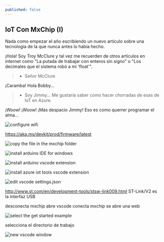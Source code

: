 ```yaml
---
published: false
---
```

## IoT Con MxChip (I)

Nada como empezar el año escribiendo un nuevo artículo sobre una tecnología de la que nunca antes lo había hecho. 

¡Hola! Soy Troy McClure y tal vez me recuerden de otros artículos en internet como "La putada de trabajar con enteros sin signo" o "Los decimales que el sistema robó a mi 'float'".

> - Señor McClure

¡Caramba! Hola Bobby...

> - Soy Jimmy... Me gustaría saber como hacer chorradas de esas de IoT en Azure.

¡Woow! ¡Woow! ¡Más despacio Jimmy! Eso es como querrer programar el alma...



![configure wifi]({{site.baseurl}}/_drafts/2019-01-18_10h19_13.png)

https://aka.ms/devkit/prod/firmware/latest

![copy the file in the mxchip folder]({{site.baseurl}}/_drafts/2019-01-18_10h10_19.png)

![install arduino IDE for windows]({{site.baseurl}}/_drafts/2019-01-18_10h39_52.png)

![install arduino vscode extension]({{site.baseurl}}/_drafts/2019-01-18_10h22_25.png)

![install azure iot tools vscode extension]({{site.baseurl}}/_drafts/2019-01-18_10h23_55.png)

![edit vscode settings.json]({{site.baseurl}}/_drafts/2019-01-18_10h30_52.png)

http://www.st.com/en/development-tools/stsw-link009.html ST-Link/V2 es la interfaz USB

desconecta mxchip
abre vscode
conecta mxchip
se abre una web

![select the get started example]({{site.baseurl}}/_drafts/2019-01-18_11h02_07.png)

selecciona el directorio de trabajo

![new vscode window]({{site.baseurl}}/_drafts/2019-01-18_11h03_55.png)
